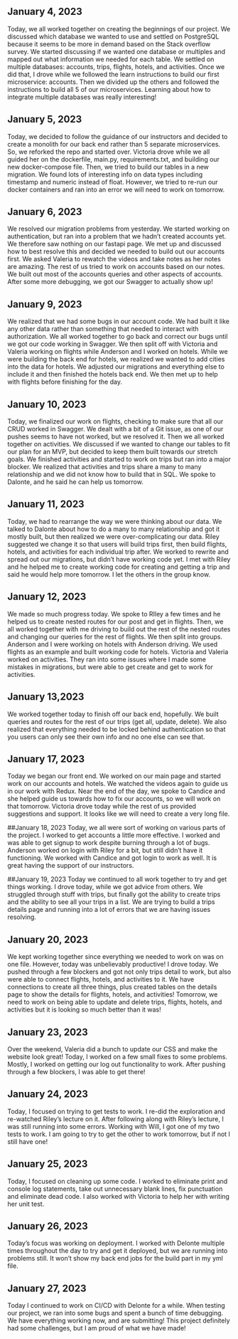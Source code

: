 ## January 4, 2023


Today, we all worked together on creating the beginnings of our project.  We discussed which database we wanted to use and settled on PostgreSQL because it seems to be more in demand based on the Stack overflow survey.  We started discussing if we wanted one database or multiples and mapped out what information we needed for each table.  We settled on multiple databases: accounts, trips, flights, hotels, and activities.  Once we did that, I drove while we followed the learn instructions to build our first microservice: accounts.  Then we divided up the others and followed the instructions to build all 5 of our microservices.  Learning about how to integrate multiple databases was really interesting!


## January 5, 2023

Today, we decided to follow the guidance of our instructors and decided to create a monolith for our back end rather than 5 separate microservices.  So, we reforked the repo and started over.  Victoria drove while we all guided her on the dockerfile, main.py, requirements.txt, and building our new docker-compose file.  Then, we tried to build our tables in a new migration.  We found lots of interesting info on data types including timestamp and numeric instead of float.  However, we tried to re-run our docker containers and ran into an error we will need to work on tomorrow.

## January 6, 2023

We resolved our migration problems from yesterday.  We started working on authentication, but ran into a problem that we hadn’t created accounts yet.  We therefore saw nothing on our fastapi page.  We met up and discussed how to best resolve this and decided we needed to build out our accounts first.  We asked Valeria to rewatch the videos and take notes as her notes are amazing.  The rest of us tried to work on accounts based on our notes.  We built out most of the accounts queries and other aspects of accounts.  After some more debugging, we got our Swagger to actually show up!

## January 9, 2023

We realized that we had some bugs in our account code.  We had built it like any other data rather than something that needed to interact with authorization.  We all worked together to go back and correct our bugs until we got our code working in Swagger.  We then split off with Victoria and Valeria working on flights while Anderson and I worked on hotels.  While we were building the back end for hotels, we realized we wanted to add cities into the data for hotels.  We adjusted our migrations and everything else to include it and then finished the hotels back end.  We then met up to help with flights before finishing for the day.

## January 10, 2023

Today, we finalized our work on flights, checking to make sure that all our CRUD worked in Swagger.  We dealt with a bit of a Git issue, as one of our pushes seems to have not worked, but we resolved it.  Then we all worked together on activities.  We discussed if we wanted to change our tables to fit our plan for an MVP, but decided to keep them built towards our stretch goals.  We finished activities and started to work on trips but ran into a major blocker.  We realized that activities and trips share a many to many relationship and we did not know how to build that in SQL.  We spoke to Dalonte, and he said he can help us tomorrow.

## January 11, 2023
Today, we had to rearrange the way we were thinking about our data.  We talked to Dalonte about how to do a many to many relationship and got it mostly built, but then realized we were over-complicating our data.  Riley suggested we change it so that users will build trips first, then build flights, hotels, and activities for each individual trip after.  We worked to rewrite and spread out our migrations, but didn’t have working code yet.  I met with Riley and he helped me to create working code for creating and getting a trip and said he would help more tomorrow.  I let the others in the group know.

## January 12, 2023
We made so much progress today.  We spoke to RIley a few times and he helped us to create nested routes for our post and get in flights.  Then, we all worked together with me driving to build out the rest of the nested routes and changing our queries for the rest of flights.  We then split into groups.  Anderson and I were working on hotels with Anderson driving.  We used flights as an example and built working code for hotels.  Victoria and Valeria worked on activities.  They ran into some issues where I made some mistakes in migrations, but were able to get create and get to work for activities.

## January 13,2023
We worked together today to finish off our back end, hopefully.  We built queries and routes for the rest of our trips (get all, update, delete).  We also realized that everything needed to be locked behind authentication so that you users can only see their own info and no one else can see that.

## January 17, 2023
Today we began our front end.  We worked on our main page and started work on our accounts and hotels.  We watched the videos again to guide us in our work with Redux.  Near the end of the day, we spoke to Candice and she helped guide us towards how to fix our accounts, so we will work on that tomorrow.  Victoria drove today while the rest of us provided suggestions and support.  It looks like we will need to create a very long file.

##January 18, 2023
Today, we all were sort of working on various parts of the project.  I worked to get accounts a little more effective.  I worked and was able to get signup to work despite burning through a lot of bugs.  Anderson worked on login with Riley for a bit, but still didn’t have it functioning.  We worked with Candice and got login to work as well.  It is great having the support of our instructors.

##January 19, 2023
Today we continued to all work together to try and get things working.  I drove today, while we got advice from others.  We struggled through stuff with trips, but finally got the ability to create trips and the ability to see all your trips in a list.  We are trying to build a trips details page and running into a lot of errors that we are having issues resolving.

## January 20, 2023
We kept working together since everything we needed to work on was on one file.  However, today was unbelievably productive!  I drove today.  We pushed through a few blockers and got not only trips detail to work, but also were able to connect flights, hotels, and activities to it.  We have connections to create all three things, plus created tables on the details page to show the details for flights, hotels, and activities!  Tomorrow, we need to work on being able to update and delete trips, flights, hotels, and activities but it is looking so much better than it was!

## January 23, 2023
Over the weekend, Valeria did a bunch to update our CSS and make the website look great!  Today, I worked on a few small fixes to some problems.  Mostly, I worked on getting our log out functionality to work.  After pushing through a few blockers, I was able to get there!

## January 24, 2023
Today, I focused on trying to get tests to work.  I re-did the exploration and re-watched Riley’s lecture on it.  After following along with Riley’s lecture, I was still running into some errors.  Working with Will, I got one of my two tests to work.  I am going to try to get the other to work tomorrow, but if not I still have one!

## January 25, 2023
Today, I focused on cleaning up some code.  I worked to eliminate print and console log statements, take out unnecessary blank lines, fix punctuation and eliminate dead code.  I also worked with Victoria to help her with writing her unit test.

## January 26, 2023
Today’s focus was working on deployment.  I worked with Delonte multiple times throughout the day to try and get it deployed, but we are running into problems still.  It won’t show my back end jobs for the build part in my yml file.

## January 27, 2023
Today I continued to work on CI/CD with Delonte for a while.  When testing our project, we ran into some bugs and spent a bunch of time debugging.  We have everything working now, and are submitting!  This project definitely had some challenges, but I am proud of what we have made!
